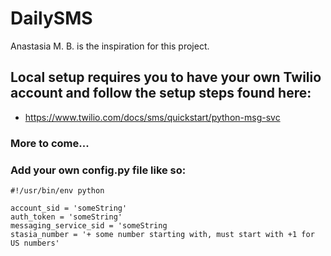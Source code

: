 # DailySMS
Anastasia M. B. is the inspiration for this project. 

## Local setup requires you to have your own Twilio account and follow the setup steps found here:
- https://www.twilio.com/docs/sms/quickstart/python-msg-svc

### More to come...

### Add your own config.py file like so:
```
#!/usr/bin/env python

account_sid = 'someString'
auth_token = 'someString'
messaging_service_sid = 'someString
stasia_number = '+ some number starting with, must start with +1 for US numbers'

```
